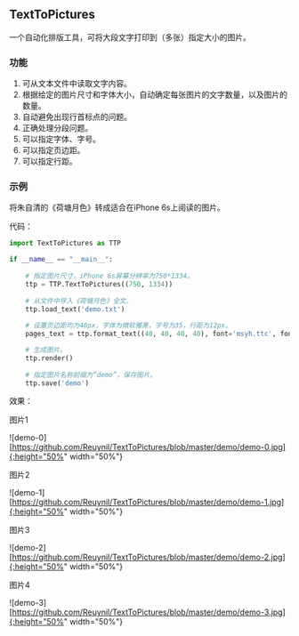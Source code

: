## TextToPictures
一个自动化排版工具，可将大段文字打印到（多张）指定大小的图片。

### 功能
1. 可从文本文件中读取文字内容。
1. 根据给定的图片尺寸和字体大小，自动确定每张图片的文字数量，以及图片的数量。
2. 自动避免出现行首标点的问题。
3. 正确处理分段问题。
3. 可以指定字体、字号。
4. 可以指定页边距。
5. 可以指定行距。

### 示例
将朱自清的《荷塘月色》转成适合在iPhone 6s上阅读的图片。

代码：

```Python
import TextToPictures as TTP

if __name__ == "__main__":
    
    # 指定图片尺寸，iPhone 6s屏幕分辨率为750*1334。
    ttp = TTP.TextToPictures((750, 1334))
    
    # 从文件中导入《荷塘月色》全文。
    ttp.load_text('demo.txt')
    
    # 设置页边距均为40px，字体为微软雅黑，字号为35，行距为12px。
    pages_text = ttp.format_text((40, 40, 40, 40), font='msyh.ttc', font_size=35, spacing=12)

    # 生成图片。
    ttp.render()
    
    # 指定图片名称前缀为“demo”，保存图片。
    ttp.save('demo')
```

效果：

图片1

![demo-0][https://github.com/Reuynil/TextToPictures/blob/master/demo/demo-0.jpg]{:height="50%" width="50%"}

图片2

![demo-1][https://github.com/Reuynil/TextToPictures/blob/master/demo/demo-1.jpg]{:height="50%" width="50%"}

图片3

![demo-2][https://github.com/Reuynil/TextToPictures/blob/master/demo/demo-2.jpg]{:height="50%" width="50%"}

图片4

![demo-3][https://github.com/Reuynil/TextToPictures/blob/master/demo/demo-3.jpg]{:height="50%" width="50%"}
